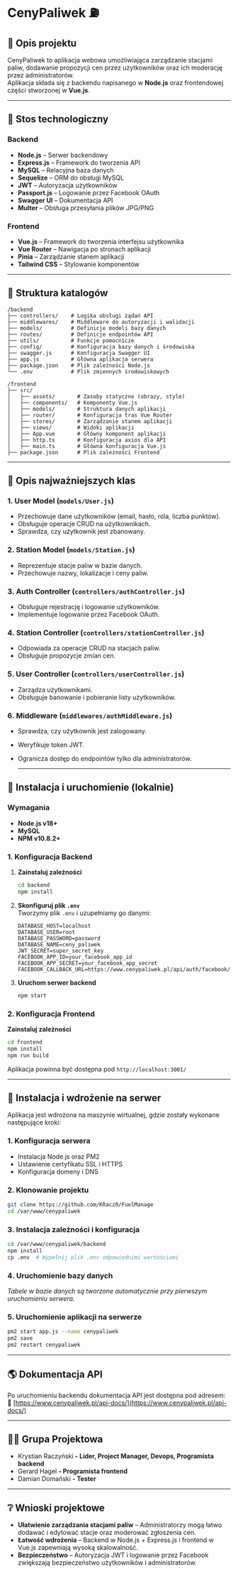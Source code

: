 # CenyPaliwek ⛽

## 📌 Opis projektu
CenyPaliwek to aplikacja webowa umożliwiająca zarządzanie stacjami paliw, dodawanie propozycji cen przez użytkowników oraz ich moderację przez administratorów.  
Aplikacja składa się z backendu napisanego w **Node.js** oraz frontendowej części stworzonej w **Vue.js**.

---

## 📌 Stos technologiczny

### **Backend**
- **Node.js** – Serwer backendowy
- **Express.js** – Framework do tworzenia API
- **MySQL** – Relacyjna baza danych
- **Sequelize** – ORM do obsługi MySQL
- **JWT** – Autoryzacja użytkowników
- **Passport.js** – Logowanie przez Facebook OAuth
- **Swagger UI** – Dokumentacja API
- **Multer** – Obsługa przesyłania plików JPG/PNG

### **Frontend**
- **Vue.js** – Framework do tworzenia interfejsu użytkownika
- **Vue Router** – Nawigacja po stronach aplikacji
- **Pinia** – Zarządzanie stanem aplikacji
- **Tailwind CSS** – Stylowanie komponentów

---

## 📁 Struktura katalogów

```
/backend
├── controllers/    # Logika obsługi żądań API
├── middlewares/    # Middleware do autoryzacji i walidacji
├── models/         # Definicje modeli bazy danych
├── routes/         # Definicje endpointów API
├── utils/          # Funkcje pomocnicze
├── config/         # Konfiguracja bazy danych i środowiska
├── swagger.js      # Konfiguracja Swagger UI
├── app.js          # Główna aplikacja serwera
├── package.json    # Plik zależności Node.js
└── .env            # Plik zmiennych środowiskowych

/frontend
├── src/
│   ├── assets/       # Zasoby statyczne (obrazy, style)
│   ├── components/   # Komponenty Vue.js
│   ├── models/       # Struktura danych aplikacji
│   ├── router/       # Konfiguracja tras Vue Router
│   ├── stores/       # Zarządzanie stanem aplikacji
│   ├── views/        # Widoki aplikacji
│   ├── App.vue       # Główny komponent aplikacji
│   ├── http.ts       # Konfiguracja axios dla API
│   ├── main.ts       # Główna konfiguracja Vue.js
├── package.json      # Plik zależności Frontend
```

---

## 📌 Opis najważniejszych klas

### **1️. User Model (`models/User.js`)**
- Przechowuje dane użytkowników (email, hasło, rola, liczba punktów).
- Obsługuje operacje CRUD na użytkownikach.
- Sprawdza, czy użytkownik jest zbanowany.

### **2️. Station Model (`models/Station.js`)**
- Reprezentuje stacje paliw w bazie danych.
- Przechowuje nazwy, lokalizacje i ceny paliw.

### **3️. Auth Controller (`controllers/authController.js`)**
- Obsługuje rejestrację i logowanie użytkowników.
- Implementuje logowanie przez Facebook OAuth.

### **4️. Station Controller (`controllers/stationController.js`)**
- Odpowiada za operacje CRUD na stacjach paliw.
- Obsługuje propozycje zmian cen.

### **5️. User Controller (`controllers/userController.js`)**
- Zarządza użytkownikami.
- Obsługuje banowanie i pobieranie listy użytkowników.

### **6️. Middleware (`middlewares/authMiddleware.js`)**
- Sprawdza, czy użytkownik jest zalogowany.
- Weryfikuje token JWT.
- Ogranicza dostęp do endpointów tylko dla administratorów.

  ---

## 📌 Instalacja i uruchomienie (lokalnie)

###  Wymagania
- **Node.js v18+**
- **MySQL**
- **NPM v10.8.2+**

### **1️. Konfiguracja Backend**

1. **Zainstaluj zależności**
   ```bash
   cd backend
   npm install
   ```

2. **Skonfiguruj plik `.env`**  
   Tworzymy plik `.env` i uzupełniamy go danymi:
   ```env
   DATABASE_HOST=localhost
   DATABASE_USER=root
   DATABASE_PASSWORD=password
   DATABASE_NAME=ceny_paliwek
   JWT_SECRET=super_secret_key
   FACEBOOK_APP_ID=your_facebook_app_id
   FACEBOOK_APP_SECRET=your_facebook_app_secret
   FACEBOOK_CALLBACK_URL=https://www.cenypaliwek.pl/api/auth/facebook/callback
   ```

3. **Uruchom serwer backend**
   ```bash
   npm start
   ```

### **2️. Konfiguracja Frontend**

 **Zainstaluj zależności**
   ```bash
   cd frontend
   npm install
   npm run build
   ```


Aplikacja powinna być dostępna pod `http://localhost:3001/`

---

## 📌 Instalacja i wdrożenie na serwer

Aplikacja jest wdrożona na maszynie wirtualnej, gdzie zostały wykonane następujące kroki:

### **1️. Konfiguracja serwera**
- Instalacja Node.js oraz PM2
- Ustawienie certyfikatu SSL i HTTPS
- Konfiguracja domeny i DNS

### **2️. Klonowanie projektu**
   ```bash
   git clone https://github.com/KRacz0/FuelManage
   cd /var/www/cenypaliwek
   ```

### **3️. Instalacja zależności i konfiguracja**
   ```bash
   cd /var/www/cenypaliwek/backend
   npm install
   cp .env  # Wypełnij plik .env odpowiednimi wartościami
   ```

### **4️. Uruchomienie bazy danych**
   *Tabele w bazie danych są tworzone automatycznie przy pierwszym uruchomieniu serwera.*

### **5️. Uruchomienie aplikacji na serwerze**
   ```bash
   pm2 start app.js --name cenypaliwek
   pm2 save
   pm2 restart cenypaliwek
   ```
---

## 🌎 Dokumentacja API

Po uruchomieniu backendu dokumentacja API jest dostępna pod adresem:
🔗 [https://www.cenypaliwek.pl/api-docs/](https://www.cenypaliwek.pl/api-docs/)

---

## 👨‍🎨 Grupa Projektowa

- Krystian Raczyński **- Lider, Project Manager, Devops, Programista backend**
- Gerard Hagel **- Programista frontend**
- Damian Domański **- Tester**

---

## ❔ Wnioski projektowe

- **Ułatwienie zarządzania stacjami paliw** – Administratorzy mogą łatwo dodawać i edytować stacje oraz moderować zgłoszenia cen.
- **Łatwość wdrożenia** – Backend w Node.js + Express.js i frontend w Vue.js zapewniają wysoką skalowalność.
- **Bezpieczeństwo** – Autoryzacja JWT i logowanie przez Facebook zwiększają bezpieczeństwo użytkowników i administratorów.


